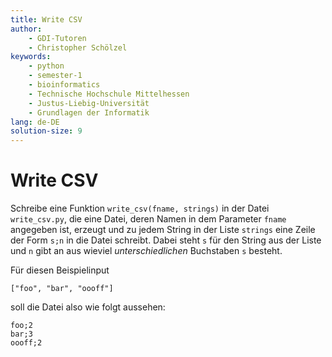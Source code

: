 ```yaml
---
title: Write CSV
author:
    - GDI-Tutoren
    - Christopher Schölzel
keywords:
    - python
    - semester-1
    - bioinformatics
    - Technische Hochschule Mittelhessen
    - Justus-Liebig-Universität
    - Grundlagen der Informatik
lang: de-DE
solution-size: 9
---
```


# Write CSV

Schreibe eine Funktion `write_csv(fname, strings)` in der Datei `write_csv.py`, die eine Datei, deren Namen in dem Parameter `fname` angegeben ist, erzeugt und zu jedem String in der Liste `strings` eine Zeile der Form `s;n` in die Datei schreibt. Dabei steht `s` für den String aus der Liste und `n` gibt an aus wieviel *unterschiedlichen* Buchstaben `s` besteht.

Für diesen Beispielinput

`["foo", "bar", "oooff"]`

soll die Datei also wie folgt aussehen:

```
foo;2
bar;3
oooff;2
```
